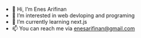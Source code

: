 - 👋 Hi, I’m Enes Arifinan
- 👀 I’m interested in web devloping and programing
- 🌱 I’m currently learning next.js
- 📫 You can reach me via enesarifinan@gmail.com
